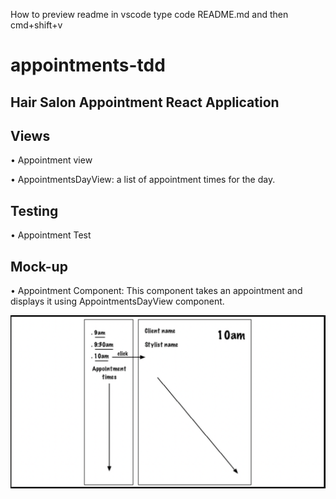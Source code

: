 How to preview readme in vscode
type code README.md and then cmd+shift+v

# appointments-tdd

## Hair Salon Appointment React Application

## Views

• Appointment view

• AppointmentsDayView: a list of appointment times for the day.

## Testing

• Appointment Test

## Mock-up

• Appointment Component: This component takes an appointment and displays it using AppointmentsDayView component.

![View](./mock-up/view1.png)
